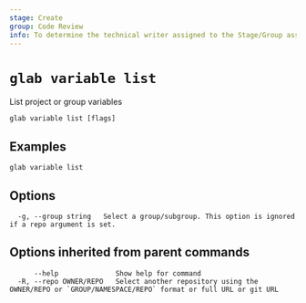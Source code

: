 ```yaml
---
stage: Create
group: Code Review
info: To determine the technical writer assigned to the Stage/Group associated with this page, see https://about.gitlab.com/handbook/product/ux/technical-writing/#assignments
---
```


<!--
This documentation is auto generated by a script.
Please do not edit this file directly. Run `make gen-docs` instead.
-->

# `glab variable list`

List project or group variables

```plaintext
glab variable list [flags]
```

## Examples

```plaintext
glab variable list

```

## Options

```plaintext
  -g, --group string   Select a group/subgroup. This option is ignored if a repo argument is set.
```

## Options inherited from parent commands

```plaintext
      --help              Show help for command
  -R, --repo OWNER/REPO   Select another repository using the OWNER/REPO or `GROUP/NAMESPACE/REPO` format or full URL or git URL
```
